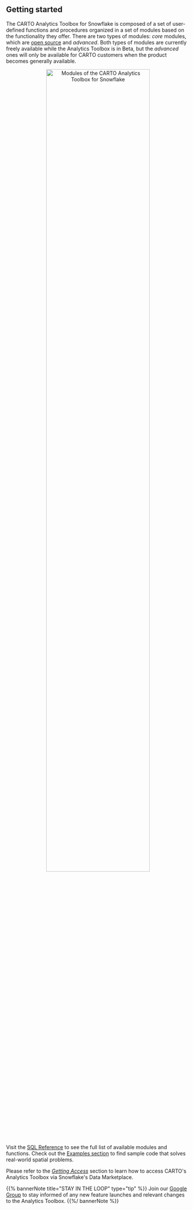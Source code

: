 ## Getting started

The CARTO Analytics Toolbox for Snowflake is composed of a set of user-defined functions and procedures organized in a set of modules based on the functionality they offer. There are two types of modules: _core_ modules, which are [open source](https://github.com/CartoDB/carto-spatial-extension) and _advanced_. Both types of modules are currently freely available while the Analytics Toolbox is in Beta, but the _advanced_ ones will only be available for CARTO customers when the product becomes generally available.

<div style="text-align:center" >
<img src="/img/sf-spatial-extension/sf-se-modules-diagram.png" alt="Modules of the CARTO Analytics Toolbox for Snowflake" style="width:75%">
</div>

Visit the [SQL Reference](../../sql-reference/) to see the full list of available modules and functions. Check out the [Examples section](../../examples/) to find sample code that solves real-world spatial problems.

Please refer to the [_Getting Access_](../getting-access) section to learn how to access CARTO's Analytics Toolbox via Snowflake's Data Marketplace.

{{% bannerNote title="STAY IN THE LOOP" type="tip" %}}
Join our [Google Group](https://groups.google.com/a/cartodb.com/g/snowflake-spatial-extension) to stay informed of any new feature launches and relevant changes to the Analytics Toolbox.
{{%/ bannerNote %}}